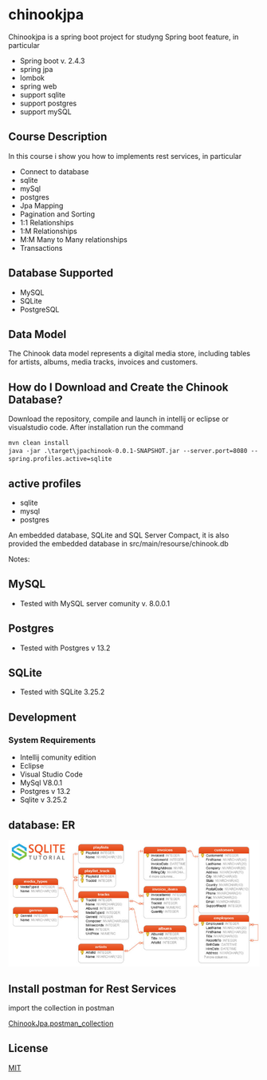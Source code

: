 # chinookjpa

Chinookjpa is a spring boot project for studyng Spring boot feature, in particular

- Spring boot v. 2.4.3
- spring jpa
- lombok
- spring web
- support sqlite
- support postgres
- support mySQL

## Course Description

In this course i show you how to implements rest services, in particular

- Connect to database
- sqlite
- mySql
- postgres
- Jpa Mapping
- Pagination and Sorting
- 1:1 Relationships
- 1:M Relationships
- M:M Many to Many relationships
- Transactions

## Database Supported

- MySQL
- SQLite
- PostgreSQL

## Data Model

The Chinook data model represents a digital media store, including tables for artists, albums, media tracks, invoices and customers.

## How do I Download and Create the Chinook Database?

Download the repository, compile and launch in intellij or eclipse or visualstudio code.
After installation run the command

```
mvn clean install
java -jar .\target\jpachinook-0.0.1-SNAPSHOT.jar --server.port=8080 --spring.profiles.active=sqlite
```

## active profiles

- sqlite
- mysql
- postgres

An embedded database, SQLite and SQL Server Compact, it is also provided the embedded database in src/main/resourse/chinook.db

Notes:

## MySQL

- Tested with MySQL server comunity v. 8.0.0.1

## Postgres

- Tested with Postgres v 13.2

## SQLite

- Tested with SQLite 3.25.2

## Development

### System Requirements

- Intellij comunity edition
- Eclipse
- Visual Studio Code
- MySql V8.0.1
- Postgres v 13.2
- Sqlite v 3.25.2

## database: ER

![Diagramma ER](sqlite-sample-database-color.jpg)

## Install postman for Rest Services

import the collection in postman

[ChinookJpa.postman_collection](ChinookJpa.postman_collection.json)

## License

[MIT](https://choosealicense.com/licenses/mit/)
